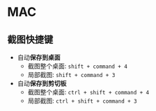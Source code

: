 # MAC

## 截图快捷键
* 自动**保存到桌面**
    * 截图整个桌面: `shift + command + 4`
    * 局部截图: `shift + command + 3`
* 自动**保存到剪切板**
    * 截图整个桌面: `ctrl + shift + command + 4`
    * 局部截图: `ctrl + shift + command + 3`